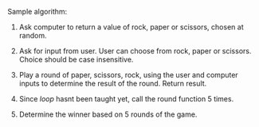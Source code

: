 Sample algorithm:

1. Ask computer to return a value of rock, paper or scissors, chosen at random.

2. Ask for input from user. User can choose from rock, paper or scissors. Choice should be case insensitive.

3. Play a round of paper, scissors, rock, using the user and computer inputs to determine the result of the round. Return result.

4. Since *loop* hasnt been taught yet, call the round function 5 times.

5. Determine the winner based on 5 rounds of the game.